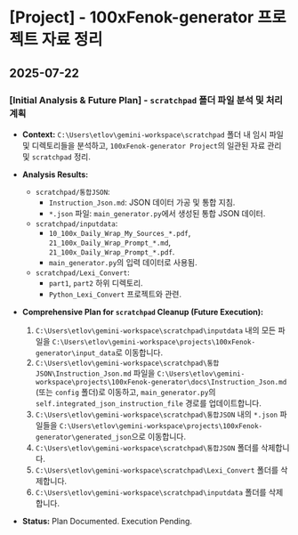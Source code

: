 # [Project] - 100xFenok-generator 프로젝트 자료 정리

## 2025-07-22

### [Initial Analysis & Future Plan] - `scratchpad` 폴더 파일 분석 및 처리 계획

- **Context:** `C:\Users\etlov\gemini-workspace\scratchpad` 폴더 내 임시 파일 및 디렉토리들을 분석하고, `100xFenok-generator Project`의 일관된 자료 관리 및 `scratchpad` 정리.

- **Analysis Results:**
    - `scratchpad/통합JSON`:
        - `Instruction_Json.md`: JSON 데이터 가공 및 통합 지침.
        - `*.json` 파일: `main_generator.py`에서 생성된 통합 JSON 데이터.
    - `scratchpad/inputdata`:
        - `10_100x_Daily_Wrap_My_Sources_*.pdf`, `21_100x_Daily_Wrap_Prompt_*.md`, `21_100x_Daily_Wrap_Prompt_*.pdf`.
        - `main_generator.py`의 입력 데이터로 사용됨.
    - `scratchpad/Lexi_Convert`:
        - `part1`, `part2` 하위 디렉토리.
        - `Python_Lexi_Convert` 프로젝트와 관련.

- **Comprehensive Plan for `scratchpad` Cleanup (Future Execution):**
    1.  `C:\Users\etlov\gemini-workspace\scratchpad\inputdata` 내의 모든 파일을 `C:\Users\etlov\gemini-workspace\projects\100xFenok-generator\input_data`로 이동합니다.
    2.  `C:\Users\etlov\gemini-workspace\scratchpad\통합JSON\Instruction_Json.md` 파일을 `C:\Users\etlov\gemini-workspace\projects\100xFenok-generator\docs\Instruction_Json.md` (또는 `config` 폴더)로 이동하고, `main_generator.py`의 `self.integrated_json_instruction_file` 경로를 업데이트합니다.
    3.  `C:\Users\etlov\gemini-workspace\scratchpad\통합JSON` 내의 `*.json` 파일들을 `C:\Users\etlov\gemini-workspace\projects\100xFenok-generator\generated_json`으로 이동합니다.
    4.  `C:\Users\etlov\gemini-workspace\scratchpad\통합JSON` 폴더를 삭제합니다.
    5.  `C:\Users\etlov\gemini-workspace\scratchpad\Lexi_Convert` 폴더를 삭제합니다.
    6.  `C:\Users\etlov\gemini-workspace\scratchpad\inputdata` 폴더를 삭제합니다.

- **Status:** Plan Documented. Execution Pending.
